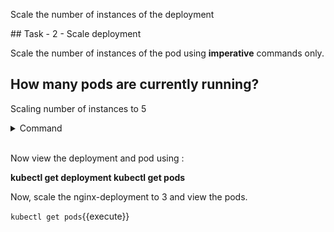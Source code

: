 Scale the number of instances of the deployment


## Task - 2 - Scale deployment

Scale the number of instances of the pod using **imperative** commands only.


<h2> How many pods are currently running? </h2>

Scaling number of instances to 5

<details>
  <summary>Command</summary>
  <p>`kubectl scale deployment nginx-deployment --replicas=5`{{execute}}</p>
</details>
<br/>


Now view the deployment and pod using :

<b> kubectl get deployment </b>
<b> kubectl get pods </b>

Now, scale the nginx-deployment to 3 and view the pods.

`kubectl get pods`{{execute}}



